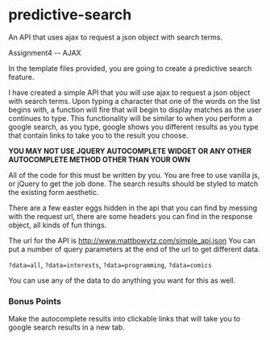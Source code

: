 # predictive-search
An API that uses ajax to request a json object with search terms. 


Assignment4 -- AJAX

In the template files provided, you are going to create a predictive search feature.

I have created a simple API that you will use ajax to request a json object with search terms. Upon typing a character that one of the words on the list begins with, a function will fire that will begin to display matches as the user continues to type.
This functionality will be similar to when you perform a google search, as you type, google shows you different results as you type
that contain links to take you to the result you choose.


__YOU MAY NOT USE JQUERY AUTOCOMPLETE WIDGET OR ANY OTHER AUTOCOMPLETE METHOD OTHER THAN YOUR OWN__
 
 All of the code for this must be written by you. You are free to use vanilla js, or jQuery to get the job done. The search
 results should be styled to match the existing form aesthetic.
 
 There are a few easter eggs hidden in the api that you can find by messing with the request url, there are some headers you can 
 find in the response object, all kinds of fun things.
 
 The url for the API is http://www.mattbowytz.com/simple_api.json
 You can put a number of query parameters at the end of the url to get different data.
 
 `?data=all`, `?data=interests`, `?data=programming`, `?data=comics`
 
 You can use any of the data to do anything you want for this as well.
 
 ### Bonus Points
 
 Make the autocomplete results into clickable links that will take you to google search results in a new tab.
 
